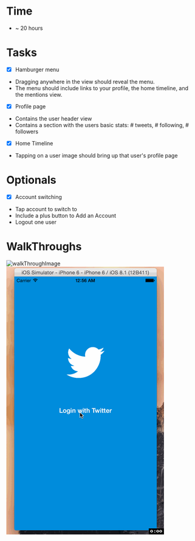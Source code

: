 # Time
- ~ 20 hours

# Tasks
- [x] Hamburger menu
 - Dragging anywhere in the view should reveal the menu.
 - The menu should include links to your profile, the home timeline, and the mentions view.
- [x] Profile page
 - Contains the user header view
 - Contains a section with the users basic stats: # tweets, # following, # followers
- [x] Home Timeline
 - Tapping on a user image should bring up that user's profile page

# Optionals
- [x] Account switching
 - Tap account to switch to
 - Include a plus button to Add an Account
 - Logout one user

# WalkThroughs
![walkThroughImage](https://raw.githubusercontent.com/xsunsmile/TwitterApp/master/walkThrough2.gif)
![walkThroughImage](https://raw.githubusercontent.com/xsunsmile/TwitterApp/master/walkThroughLogins.gif)
